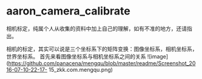 # aaron_camera_calibrate
相机标定，纯属个人从收集的资料中加上自己的理解，如有不准的地方，还请指出。

相机的标定，其实可以说是三个坐标系下的矩阵变换：图像坐标系，相机坐标系，世界坐标系。
首先来看图像坐标系与相机坐标系之间的关系
![image](https://github.com/panacena/mengqu/blob/master/readme/Screenshot_2016-07-10-22-17- 15_zkk.com.mengqu.png)
